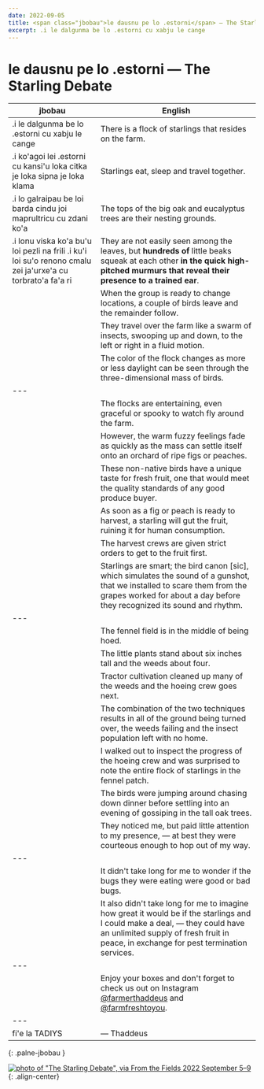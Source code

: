 ```yaml
---
date: 2022-09-05
title: <span class="jbobau">le dausnu pe lo .estorni</span> — The Starling Debate
excerpt: .i le dalgunma be lo .estorni cu xabju le cange
---
```


# <span class="jbobau">le dausnu pe lo .estorni</span> — The Starling Debate

| jbobau | English
|-|-
| .i le dalgunma be lo .estorni cu xabju le cange | There is a flock of starlings that resides on the farm.
| .i ko'agoi lei .estorni cu kansi'u loka citka je loka sipna je loka klama | Starlings eat, sleep and travel together.
| .i lo galraipau be loi barda cindu joi maprultricu cu zdani ko'a | The tops of the big oak and eucalyptus trees are their nesting grounds.
| .i lonu viska ko'a bu'u loi pezli na frili .i ku'i loi su'o renono cmalu zei ja'urxe'a cu torbrato'a fa'a ri | They are not easily seen among the leaves, but **hundreds of** little beaks squeak at each other **in the quick high-pitched murmurs that reveal their presence to a trained ear**.
|  | When the group is ready to change locations, a couple of birds leave and the remainder follow.
|  | They travel over the farm like a swarm of insects, swooping up and down, to the left or right in a fluid motion.
|  | The color of the flock changes as more or less daylight can be seen through the three-dimensional mass of birds.
|---
|  | The flocks are entertaining, even graceful or spooky to watch fly around the farm.
|  | However, the warm fuzzy feelings fade as quickly as the mass can settle itself onto an orchard of ripe figs or peaches.
|  | These non-native birds have a unique taste for fresh fruit, one that would meet the quality standards of any good produce buyer.
|  | As soon as a fig or peach is ready to harvest, a starling will gut the fruit, ruining it for human consumption.
|  | The harvest crews are given strict orders to get to the fruit first.
|  | Starlings are smart; the bird canon [sic], which simulates the sound of a gunshot, that we installed to scare them from the grapes worked for about a day before they recognized its sound and rhythm.
|---
|  | The fennel field is in the middle of being hoed.
|  | The little plants stand about six inches tall and the weeds about four.
|  | Tractor cultivation cleaned up many of the weeds and the hoeing crew goes next.
|  | The combination of the two techniques results in all of the ground being turned over, the weeds failing and the insect population left with no home.
|  | I walked out to inspect the progress of the hoeing crew and was surprised to note the entire flock of starlings in the fennel patch.
|  | The birds were jumping around chasing down dinner before settling into an evening of gossiping in the tall oak trees.
|  | They noticed me, but paid little attention to my presence, — at best they were courteous enough to hop out of my way.
|---
|  | It didn't take long for me to wonder if the bugs they were eating were good or bad bugs.
|  | It also didn't take long for me to imagine how great it would be if the starlings and I could make a deal, — they could have an unlimited supply of fresh fruit in peace, in exchange for pest termination services.
|---
|  | Enjoy your boxes and don't forget to check us out on Instagram [@farmerthaddeus] and [@farmfreshtoyou].
|---
| fi'e la TADIYS | — Thaddeus
{: .palne-jbobau }

[![photo of "The Starling Debate", via _From the Fields_ 2022 September 5–9](https://i.imgur.com/XiNQcvdl.jpg)](https://i.imgur.com/XiNQcvd.jpg){: .align-center}

[@farmerthaddeus]: https://instagram.com/farmerthaddeus
[@farmfreshtoyou]: https://instagram.com/farmfreshtoyou
